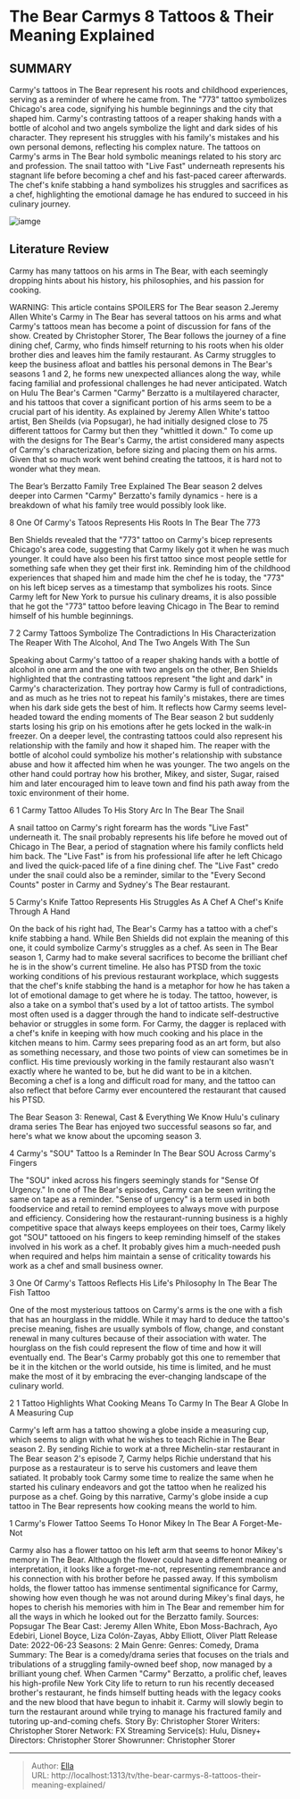 # The Bear Carmys 8 Tattoos &amp; Their Meaning Explained


## SUMMARY 


 Carmy&#39;s tattoos in The Bear represent his roots and childhood experiences, serving as a reminder of where he came from. The &#34;773&#34; tattoo symbolizes Chicago&#39;s area code, signifying his humble beginnings and the city that shaped him. 
 Carmy&#39;s contrasting tattoos of a reaper shaking hands with a bottle of alcohol and two angels symbolize the light and dark sides of his character. They represent his struggles with his family&#39;s mistakes and his own personal demons, reflecting his complex nature. 
 The tattoos on Carmy&#39;s arms in The Bear hold symbolic meanings related to his story arc and profession. The snail tattoo with &#34;Live Fast&#34; underneath represents his stagnant life before becoming a chef and his fast-paced career afterwards. The chef&#39;s knife stabbing a hand symbolizes his struggles and sacrifices as a chef, highlighting the emotional damage he has endured to succeed in his culinary journey. 

![iamge](https://static1.srcdn.com/wordpress/wp-content/uploads/2023/06/the-bear-carmy-tattoos-meaning-explained.jpg)

## Literature Review
Carmy has many tattoos on his arms in The Bear, with each seemingly dropping hints about his history, his philosophies, and his passion for cooking.




WARNING: This article contains SPOILERS for The Bear season 2.Jeremy Allen White&#39;s Carmy in The Bear has several tattoos on his arms and what Carmy&#39;s tattoos mean has become a point of discussion for fans of the show. Created by Christopher Storer, The Bear follows the journey of a fine dining chef, Carmy, who finds himself returning to his roots when his older brother dies and leaves him the family restaurant. As Carmy struggles to keep the business afloat and battles his personal demons in The Bear&#39;s seasons 1 and 2, he forms new unexpected alliances along the way, while facing familial and professional challenges he had never anticipated.
Watch on Hulu
The Bear&#39;s Carmen &#34;Carmy&#34; Berzatto is a multilayered character, and his tattoos that cover a significant portion of his arms seem to be a crucial part of his identity. As explained by Jeremy Allen White&#39;s tattoo artist, Ben Sheilds (via Popsugar), he had initially designed close to 75 different tattoos for Carmy but then they &#34;whittled it down.&#34; To come up with the designs for The Bear&#39;s Carmy, the artist considered many aspects of Carmy&#39;s characterization, before sizing and placing them on his arms. Given that so much work went behind creating the tattoos, it is hard not to wonder what they mean.
            
 
 The Bear’s Berzatto Family Tree Explained 
The Bear season 2 delves deeper into Carmen &#34;Carmy&#34; Berzatto&#39;s family dynamics - here is a breakdown of what his family tree would possibly look like.













 








 8  One Of Carmy&#39;s Tatoos Represents His Roots In The Bear 
The 773
        

Ben Shields revealed that the &#34;773&#34; tattoo on Carmy&#39;s bicep represents Chicago&#39;s area code, suggesting that Carmy likely got it when he was much younger. It could have also been his first tattoo since most people settle for something safe when they get their first ink. Reminding him of the childhood experiences that shaped him and made him the chef he is today, the &#34;773&#34; on his left bicep serves as a timestamp that symbolizes his roots. Since Carmy left for New York to pursue his culinary dreams, it is also possible that he got the &#34;773&#34; tattoo before leaving Chicago in The Bear to remind himself of his humble beginnings.







 7  2 Carmy Tattoos Symbolize The Contradictions In His Characterization 
The Reaper With The Alcohol, And The Two Angels With The Sun
        

Speaking about Carmy&#39;s tattoo of a reaper shaking hands with a bottle of alcohol in one arm and the one with two angels on the other, Ben Shields highlighted that the contrasting tattoos represent &#34;the light and dark&#34; in Carmy&#39;s characterization. They portray how Carmy is full of contradictions, and as much as he tries not to repeat his family&#39;s mistakes, there are times when his dark side gets the best of him. It reflects how Carmy seems level-headed toward the ending moments of The Bear season 2 but suddenly starts losing his grip on his emotions after he gets locked in the walk-in freezer.
On a deeper level, the contrasting tattoos could also represent his relationship with the family and how it shaped him. The reaper with the bottle of alcohol could symbolize his mother&#39;s relationship with substance abuse and how it affected him when he was younger. The two angels on the other hand could portray how his brother, Mikey, and sister, Sugar, raised him and later encouraged him to leave town and find his path away from the toxic environment of their home.





 6  1 Carmy Tattoo Alludes To His Story Arc In The Bear 
The Snail
        

A snail tattoo on Carmy&#39;s right forearm has the words &#34;Live Fast&#34; underneath it. The snail probably represents his life before he moved out of Chicago in The Bear, a period of stagnation where his family conflicts held him back. The &#34;Live Fast&#34; is from his professional life after he left Chicago and lived the quick-paced life of a fine dining chef. The &#34;Live Fast&#34; credo under the snail could also be a reminder, similar to the &#34;Every Second Counts&#34; poster in Carmy and Sydney&#39;s The Bear restaurant.





 5  Carmy&#39;s Knife Tattoo Represents His Struggles As A Chef 
A Chef&#39;s Knife Through A Hand


 







On the back of his right had, The Bear&#39;s Carmy has a tattoo with a chef&#39;s knife stabbing a hand. While Ben Shields did not explain the meaning of this one, it could symbolize Carmy&#39;s struggles as a chef. As seen in The Bear season 1, Carmy had to make several sacrifices to become the brilliant chef he is in the show&#39;s current timeline. He also has PTSD from the toxic working conditions of his previous restaurant workplace, which suggests that the chef&#39;s knife stabbing the hand is a metaphor for how he has taken a lot of emotional damage to get where he is today.
The tattoo, however, is also a take on a symbol that&#39;s used by a lot of tattoo artists. The symbol most often used is a dagger through the hand to indicate self-destructive behavior or struggles in some form. For Carmy, the dagger is replaced with a chef&#39;s knife in keeping with how much cooking and his place in the kitchen means to him. Carmy sees preparing food as an art form, but also as something necessary, and those two points of view can sometimes be in conflict. His time previously working in the family restaurant also wasn&#39;t exactly where he wanted to be, but he did want to be in a kitchen. Becoming a chef is a long and difficult road for many, and the tattoo can also reflect that before Carmy ever encountered the restaurant that caused his PTSD.
            
 
 The Bear Season 3: Renewal, Cast &amp; Everything We Know 
Hulu&#39;s culinary drama series The Bear has enjoyed two successful seasons so far, and here&#39;s what we know about the upcoming season 3.









 4  Carmy&#39;s &#34;SOU&#34; Tattoo Is a Reminder In The Bear 
SOU Across Carmy&#39;s Fingers
        

The &#34;SOU&#34; inked across his fingers seemingly stands for &#34;Sense Of Urgency.&#34; In one of The Bear&#39;s episodes, Carmy can be seen writing the same on tape as a reminder. &#34;Sense of urgency&#34; is a term used in both foodservice and retail to remind employees to always move with purpose and efficiency. Considering how the restaurant-running business is a highly competitive space that always keeps employees on their toes, Carmy likely got &#34;SOU&#34; tattooed on his fingers to keep reminding himself of the stakes involved in his work as a chef. It probably gives him a much-needed push when required and helps him maintain a sense of criticality towards his work as a chef and small business owner.





 3  One Of Carmy&#39;s Tattoos Reflects His Life&#39;s Philosophy In The Bear 
The Fish Tattoo
        

One of the most mysterious tattoos on Carmy&#39;s arms is the one with a fish that has an hourglass in the middle. While it may hard to deduce the tattoo&#39;s precise meaning, fishes are usually symbols of flow, change, and constant renewal in many cultures because of their association with water. The hourglass on the fish could represent the flow of time and how it will eventually end. The Bear&#39;s Carmy probably got this one to remember that be it in the kitchen or the world outside, his time is limited, and he must make the most of it by embracing the ever-changing landscape of the culinary world.





 2  1 Tattoo Highlights What Cooking Means To Carmy In The Bear 
A Globe In A Measuring Cup
        

Carmy&#39;s left arm has a tattoo showing a globe inside a measuring cup, which seems to align with what he wishes to teach Richie in The Bear season 2. By sending Richie to work at a three Michelin-star restaurant in The Bear season 2&#39;s episode 7, Carmy helps Richie understand that his purpose as a restaurateur is to serve his customers and leave them satiated. It probably took Carmy some time to realize the same when he started his culinary endeavors and got the tattoo when he realized his purpose as a chef. Going by this narrative, Carmy&#39;s globe inside a cup tattoo in The Bear represents how cooking means the world to him.





 1  Carmy&#39;s Flower Tattoo Seems To Honor Mikey In The Bear 
A Forget-Me-Not


 







Carmy also has a flower tattoo on his left arm that seems to honor Mikey&#39;s memory in The Bear. Although the flower could have a different meaning or interpretation, it looks like a forget-me-not, representing remembrance and his connection with his brother before he passed away. If this symbolism holds, the flower tattoo has immense sentimental significance for Carmy, showing how even though he was not around during Mikey&#39;s final days, he hopes to cherish his memories with him in The Bear and remember him for all the ways in which he looked out for the Berzatto family.
Sources: Popsugar
               The Bear   Cast:   Jeremy Allen White, Ebon Moss-Bachrach, Ayo Edebiri, Lionel Boyce, Liza Colón-Zayas, Abby Elliott, Oliver Platt    Release Date:   2022-06-23    Seasons:   2    Main Genre:       Genres:   Comedy, Drama    Summary:   The Bear is a comedy/drama series that focuses on the trials and tribulations of a struggling family-owned beef shop, now managed by a brilliant young chef. When Carmen &#34;Carmy&#34; Berzatto, a prolific chef, leaves his high-profile New York City life to return to run his recently deceased brother&#39;s restaurant, he finds himself butting heads with the legacy cooks and the new blood that have begun to inhabit it. Carmy will slowly begin to turn the restaurant around while trying to manage his fractured family and tutoring up-and-coming chefs.    Story By:   Christopher Storer    Writers:   Christopher Storer    Network:   FX    Streaming Service(s):   Hulu, Disney&#43;    Directors:   Christopher Storer    Showrunner:   Christopher Storer      

---

> Author: [Ella](https://instagram.hk.cn/)  
> URL: http://localhost:1313/tv/the-bear-carmys-8-tattoos-their-meaning-explained/  

